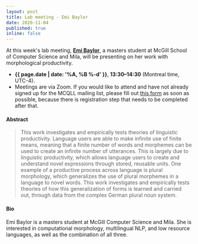 ```yaml
---
layout: post
title: Lab meeting - Emi Baylor
date: 2020-11-04
published: true
inline: false 
---
```


At this week's lab meeting, [**Emi Baylor**](/people/baylor.emi), a masters student at McGill School of Computer Science and Mila, will be presenting on her work with morphological productivity. 

- **{{ page.date | date: '%A, %B %-d' }}**, **13:30–14:30** (Montreal time, UTC-4).
- Meetings are via Zoom. If you would like to attend and have not already signed up for the MCQLL mailing list, please fill out [this form](https://forms.gle/rdi5HkZpJHbEWsxD6) as soon as possible, because there is registration step that needs to be completed after that.

#### Abstract

<blockquote>
	This work investigates and empirically tests theories of linguistic productivity. Language users are able to make infinite use of finite means, meaning that a finite number of words and morphemes can be used to create an infinite number of utterances. This is largely due to linguistic productivity, which allows language users to create and understand novel expressions through stored, reusable units. One example of a productive process across language is plural morphology, which generalizes the use of plural morphemes in a language to novel words. This work investigates and empirically tests theories of how this generalization of forms is learned and carried out, through data from the complex German plural noun system.
</blockquote>

#### Bio
 
Emi Baylor is a masters student at McGill Computer Science and Mila. She is interested in computational morphology, multilingual NLP, and low resource languages, as well as the combination of all three. 

